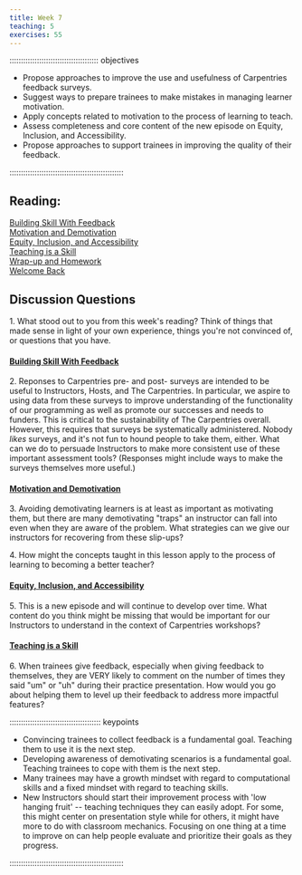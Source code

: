 ```yaml
---
title: Week 7
teaching: 5
exercises: 55
---
```


::::::::::::::::::::::::::::::::::::::: objectives

- Propose approaches to improve the use and usefulness of Carpentries feedback surveys.
- Suggest ways to prepare trainees to make mistakes in managing learner motivation.
- Apply concepts related to motivation to the process of learning to teach.
- Assess completeness and core content of the new episode on Equity, Inclusion, and Accessibility.
- Propose approaches to support trainees in improving the quality of their feedback.

::::::::::::::::::::::::::::::::::::::::::::::::::

## Reading:

[Building Skill With Feedback](https://carpentries.github.io/instructor-training/06-feedback.html)  
[Motivation and Demotivation](https://carpentries.github.io/instructor-training/08-motivation.html)  
[Equity, Inclusion, and Accessibility](https://carpentries.github.io/instructor-training/09-eia.html)  
[Teaching is a Skill](https://carpentries.github.io/instructor-training/11-practice-teaching.html)  
[Wrap-up and Homework](https://carpentries.github.io/instructor-training/12-homework.html)  
[Welcome Back](https://carpentries.github.io/instructor-training/13-second-welcome.html)

## Discussion Questions

1\. What stood out to you from this week's reading? Think of things that made sense in light of your own experience, things you're not convinced of, or questions that you have.

#### [Building Skill With Feedback](https://carpentries.github.io/instructor-training/06-feedback.html)

2\. Reponses to Carpentries pre- and post- surveys are intended to be useful to Instructors, Hosts, and The Carpentries. In particular, we aspire to using data
from these surveys to improve understanding of the functionality of our programming as well as promote our successes and needs to funders.
This is critical to the sustainability of The Carpentries overall.
However, this requires that surveys be systematically administered. Nobody *likes* surveys, and it's not fun to hound people to take them, either. What can we do to
persuade Instructors to make more consistent use of these important assessment tools? (Responses might include ways to make the surveys themselves more useful.)

#### [Motivation and Demotivation](https://carpentries.github.io/instructor-training/08-motivation.html)

3\. Avoiding demotivating learners is at least as important as motivating them, but there are many demotivating "traps" an
instructor can fall into even when they are aware of the problem. What strategies can we give our instructors for recovering
from these slip-ups?

4\. How might the concepts taught in this lesson apply to the process of learning to becoming a better teacher?

#### [Equity, Inclusion, and Accessibility](https://carpentries.github.io/instructor-training/09-eia.html)

5\. This is a new episode and will continue to develop over time. What content do you think might be missing that would be important for our Instructors to
understand in the context of Carpentries workshops?

#### [Teaching is a Skill](https://carpentries.github.io/instructor-training/11-practice-teaching.html)

6\. When trainees give feedback, especially when giving feedback to themselves, they are VERY likely to comment on the number of times they said "um" or "uh"
during their practice presentation. How would you go about helping them to level up their feedback to address more impactful features?

:::::::::::::::::::::::::::::::::::::::: keypoints

- Convincing trainees to collect feedback is a fundamental goal. Teaching them to use it is the next step.
- Developing awareness of demotivating scenarios is a fundamental goal. Teaching trainees to cope with them is the next step.
- Many trainees may have a growth mindset with regard to computational skills and a fixed mindset with regard to teaching skills.
- New Instructors should start their improvement process with 'low hanging fruit' -- teaching techniques they can easily adopt. For some, this might center on presentation style while for others, it might have more to do with classroom mechanics. Focusing on one thing at a time to improve on can help people evaluate and prioritize their goals as they progress.

::::::::::::::::::::::::::::::::::::::::::::::::::


